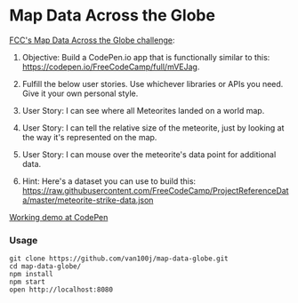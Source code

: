 Map Data Across the Globe
=====================

[FCC's Map Data Across the Globe challenge](https://www.freecodecamp.com/challenges/map-data-across-the-globe):

1. Objective: Build a CodePen.io app that is functionally similar to this: https://codepen.io/FreeCodeCamp/full/mVEJag.

2. Fulfill the below user stories. Use whichever libraries or APIs you need. Give it your own personal style.

3. User Story: I can see where all Meteorites landed on a world map.

4. User Story: I can tell the relative size of the meteorite, just by looking at the way it's represented on the map.

5. User Story: I can mouse over the meteorite's data point for additional data.

6. Hint: Here's a dataset you can use to build this: https://raw.githubusercontent.com/FreeCodeCamp/ProjectReferenceData/master/meteorite-strike-data.json

[Working demo at CodePen](http://codepen.io/van100j/full//)

### Usage

```
git clone https://github.com/van100j/map-data-globe.git
cd map-data-globe/
npm install
npm start
open http://localhost:8080
```
